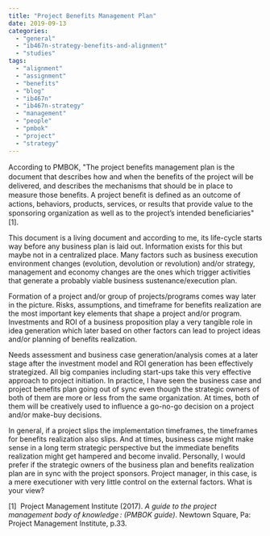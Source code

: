 ```yaml
---
title: "Project Benefits Management Plan"
date: 2019-09-13
categories: 
  - "general"
  - "ib467n-strategy-benefits-and-alignment"
  - "studies"
tags: 
  - "alignment"
  - "assignment"
  - "benefits"
  - "blog"
  - "ib467n"
  - "ib467n-strategy"
  - "management"
  - "people"
  - "pmbok"
  - "project"
  - "strategy"
---
```


According to PMBOK, "The project beneﬁts management plan is the document that describes how and when the beneﬁts of the project will be delivered, and describes the mechanisms that should be in place to measure those beneﬁts. A project beneﬁt is deﬁned as an outcome of actions, behaviors, products, services, or results that provide value to the sponsoring organization as well as to the project’s intended beneﬁciaries"\[1\].

This document is a living document and according to me, its life-cycle starts way before any business plan is laid out. Information exists for this but maybe not in a centralized place. Many factors such as business execution environment changes (evolution, devolution or revolution) and/or strategy, management and economy changes are the ones which trigger activities that generate a probably viable business sustenance/execution plan.

Formation of a project and/or group of projects/programs comes way later in the picture. Risks, assumptions, and timeframe for benefits realization are the most important key elements that shape a project and/or program. Investments and ROI of a business proposition play a very tangible role in idea generation which later based on other factors can lead to project ideas and/or planning of benefits realization.

Needs assessment and business case generation/analysis comes at a later stage after the investment model and ROI generation has been effectively strategized. All big companies including start-ups take this very effective approach to project initiation. In practice, I have seen the business case and project benefits plan going out of sync even though the strategic owners of both of them are more or less from the same organization. At times, both of them will be creatively used to influence a go-no-go decision on a project and/or make-buy decisions.

In general, if a project slips the implementation timeframes, the timeframes for benefits realization also slips. And at times, business case might make sense in a long term strategic perspective but the immediate benefits realization might get hampered and become invalid. Personally, I would prefer if the strategic owners of the business plan and benefits realization plan are in sync with the project sponsors. Project manager, in this case, is a mere executioner with very little control on the external factors. What is your view?

\[1\]  Project Management Institute (2017). _A guide to the project management body of knowledge : (PMBOK guide)_. Newtown Square, Pa: Project Management Institute, p.33.
